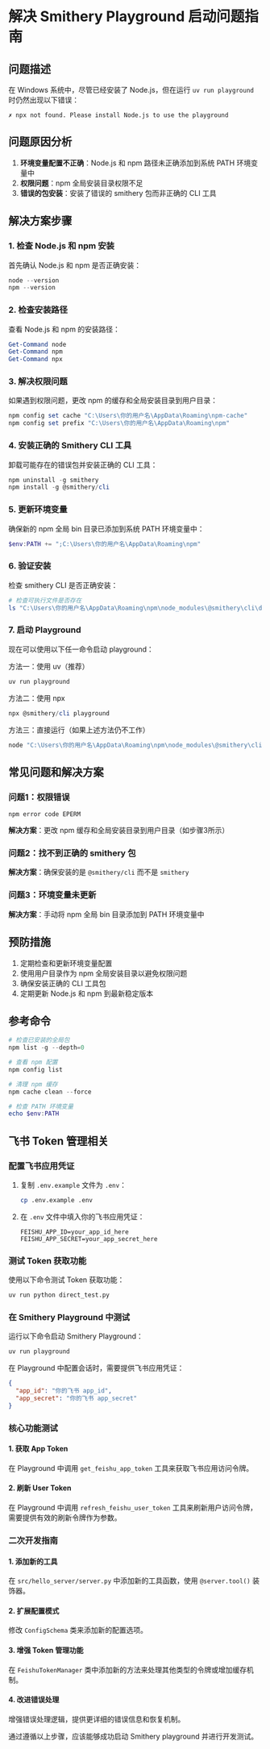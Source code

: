 # 解决 Smithery Playground 启动问题指南

## 问题描述

在 Windows 系统中，尽管已经安装了 Node.js，但在运行 `uv run playground` 时仍然出现以下错误：
```
✗ npx not found. Please install Node.js to use the playground
```

## 问题原因分析

1. **环境变量配置不正确**：Node.js 和 npm 路径未正确添加到系统 PATH 环境变量中
2. **权限问题**：npm 全局安装目录权限不足
3. **错误的包安装**：安装了错误的 smithery 包而非正确的 CLI 工具

## 解决方案步骤

### 1. 检查 Node.js 和 npm 安装

首先确认 Node.js 和 npm 是否正确安装：
```powershell
node --version
npm --version
```

### 2. 检查安装路径

查看 Node.js 和 npm 的安装路径：
```powershell
Get-Command node
Get-Command npm
Get-Command npx
```

### 3. 解决权限问题

如果遇到权限问题，更改 npm 的缓存和全局安装目录到用户目录：
```powershell
npm config set cache "C:\Users\你的用户名\AppData\Roaming\npm-cache"
npm config set prefix "C:\Users\你的用户名\AppData\Roaming\npm"
```

### 4. 安装正确的 Smithery CLI 工具

卸载可能存在的错误包并安装正确的 CLI 工具：
```powershell
npm uninstall -g smithery
npm install -g @smithery/cli
```

### 5. 更新环境变量

确保新的 npm 全局 bin 目录已添加到系统 PATH 环境变量中：
```powershell
$env:PATH += ";C:\Users\你的用户名\AppData\Roaming\npm"
```

### 6. 验证安装

检查 smithery CLI 是否正确安装：
```powershell
# 检查可执行文件是否存在
ls "C:\Users\你的用户名\AppData\Roaming\npm\node_modules\@smithery\cli\dist"
```

### 7. 启动 Playground

现在可以使用以下任一命令启动 playground：

方法一：使用 uv（推荐）
```powershell
uv run playground
```

方法二：使用 npx
```powershell
npx @smithery/cli playground
```

方法三：直接运行（如果上述方法仍不工作）
```powershell
node "C:\Users\你的用户名\AppData\Roaming\npm\node_modules\@smithery\cli\dist\index.js" playground --port 8081
```

## 常见问题和解决方案

### 问题1：权限错误
```
npm error code EPERM
```
**解决方案**：更改 npm 缓存和全局安装目录到用户目录（如步骤3所示）

### 问题2：找不到正确的 smithery 包
**解决方案**：确保安装的是 `@smithery/cli` 而不是 `smithery`

### 问题3：环境变量未更新
**解决方案**：手动将 npm 全局 bin 目录添加到 PATH 环境变量中

## 预防措施

1. 定期检查和更新环境变量配置
2. 使用用户目录作为 npm 全局安装目录以避免权限问题
3. 确保安装正确的 CLI 工具包
4. 定期更新 Node.js 和 npm 到最新稳定版本

## 参考命令

```powershell
# 检查已安装的全局包
npm list -g --depth=0

# 查看 npm 配置
npm config list

# 清理 npm 缓存
npm cache clean --force

# 检查 PATH 环境变量
echo $env:PATH
```

## 飞书 Token 管理相关

### 配置飞书应用凭证

1. 复制 `.env.example` 文件为 `.env`：
   ```bash
   cp .env.example .env
   ```

2. 在 `.env` 文件中填入你的飞书应用凭证：
   ```env
   FEISHU_APP_ID=your_app_id_here
   FEISHU_APP_SECRET=your_app_secret_here
   ```

### 测试 Token 获取功能

使用以下命令测试 Token 获取功能：
```bash
uv run python direct_test.py
```

### 在 Smithery Playground 中测试

运行以下命令启动 Smithery Playground：
```bash
uv run playground
```

在 Playground 中配置会话时，需要提供飞书应用凭证：
```json
{
  "app_id": "你的飞书 app_id",
  "app_secret": "你的飞书 app_secret"
}
```

### 核心功能测试

#### 1. 获取 App Token
在 Playground 中调用 `get_feishu_app_token` 工具来获取飞书应用访问令牌。

#### 2. 刷新 User Token
在 Playground 中调用 `refresh_feishu_user_token` 工具来刷新用户访问令牌，需要提供有效的刷新令牌作为参数。

### 二次开发指南

#### 1. 添加新的工具
在 `src/hello_server/server.py` 中添加新的工具函数，使用 `@server.tool()` 装饰器。

#### 2. 扩展配置模式
修改 `ConfigSchema` 类来添加新的配置选项。

#### 3. 增强 Token 管理功能
在 `FeishuTokenManager` 类中添加新的方法来处理其他类型的令牌或增加缓存机制。

#### 4. 改进错误处理
增强错误处理逻辑，提供更详细的错误信息和恢复机制。

通过遵循以上步骤，应该能够成功启动 Smithery playground 并进行开发测试。